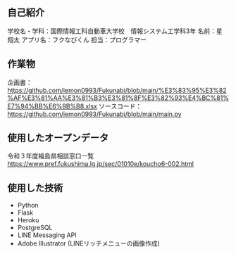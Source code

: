 ## 自己紹介
学校名・学科：国際情報工科自動車大学校　情報システム工学科3年
名前：星　翔太
アプリ名：フクなびくん
担当：プログラマー

## 作業物
企画書：　https://github.com/iemon0993/Fukunabi/blob/main/%E3%83%95%E3%82%AF%E3%81%AA%E3%81%B3%E3%81%8F%E3%82%93%E4%BC%81%E7%94%BB%E6%9B%B8.xlsx
ソースコード：　https://github.com/iemon0993/Fukunabi/blob/main/main.py

## 使用したオープンデータ
 令和３年度福島県相談窓口一覧
https://www.pref.fukushima.lg.jp/sec/01010e/koucho6-002.html

## 使用した技術
- Python
- Flask
- Heroku
- PostgreSQL
- LINE Messaging API
- Adobe Illustrator (LINEリッチメニューの画像作成)


